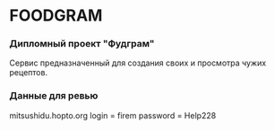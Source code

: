 # FOODGRAM
### Дипломный проект "Фудграм"
Сервис предназначенный для создания своих и просмотра чужих рецептов.

### Данные для ревью
mitsushidu.hopto.org
login = firem
password = Help228